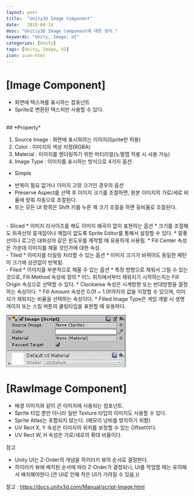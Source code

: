 ```yaml
---
layout: post
title:  "Unity3D Image Component"
date:   2018-08-14
desc: "Unitiy3D Image Component에 대한 정리."
keywords: "Unity, Image, UI"
categories: [Unity]
tags: [Unity, Image, UI]
icon: icon-html
---
```



# **[Image Component]**
 - 화면에 텍스쳐를 표시하는 컴포넌트
 - Sprite로 변환된 텍스처만 사용할 수 있다.
<br />
## *Property*

1. Source Image : 화면에 표시하려는 이미지(Sprite만 허용)
2. Color : 이미지의 색상 지정(RGBA)
3. Material : 이미지를 렌더링하기 위한 머티리얼(노멀맵 적용 시 사용 가능)
4. Image Type : 이미지를 표시하는 방식으로 4가지 옵션.
 - Simple
 * 반복이 필요 없거나 이미지 고정 크기인 경우의 옵션
 * Preserve Aspect를 선택 후 이미지 크기를 조절하면, 원본 이미지의 가로/세로 비율에 맞춰 자동으로 조절된다.
 * 또는 모든 UI 항목은 Shift 키를 누른 채 크기 조절을 하면 등비율로 조절된다.
 <br />
 - Sliced
 * 이미지 리사이즈를 해도 이미지 왜곡이 없이 표현하는 옵션
 * 크기를 조절해도 외곽선의 뭉개짐이나 깨짐이 없도록 Sprite Editor를 통해서 설정할 수 있다.
 * 말풍선이나 로그인 대화상자 같은 윈도우를 제작할 때 유용하게 사용됨.
 * Fill Center 속성은 가운데 이미지를 채울 것인가에 대한 속성.
 <br />
 - Tiled
 * 이미지를 타일링 처리할 수 있는 옵션
 * 이미지 크기가 바뀌어도 동일한 패턴이 크기에 상관없이 반복됨.
 <br />
 - Filed
 * 이미지를 부분적으로 채울 수 있는 옵션
 * 특정 방향으로 채워서 그릴 수 있는 것으로, Fill Method  속성에 정의
 * 어느 위치에서부터 채워지기 시작하는지는 Fill Origin 속성으로 선택할 수 있다.
 * Clockwise 속성은 시계방향 또는 반대방향을 결정하는 속성이다.
 * Fill Amount 속성은 0.0f ~ 1.0f까지의 값을 지정할 수 있으며, 이미지가 채워지는 비율을 선택하는 속성이다.
 * Filled Image Type은 게임 개발 시 생명 게이지 또는 스킬 버튼의 쿨링타임을 표현할 때 유용하다.


![이해를 돕기 위해 Image Component 이미지를 첨부](/static/assets/img/blog/unity/imagecomponent.png)

# **[RawImage Component]**
 - 배경 이미지와 같이 큰 이미지에 사용되는 컴포넌트.
 - Sprite 타입 뿐만 아니라 일반 Texture 타입의 이미지도 사용할 수 있다.
 - Sprite Atlas는 포함되지 않는다. (메모리 낭비를 방지하기 위함)
 - UV Rect X, Y 속성은 이미지의 위치를 보정할 수 있는 Offset이다.
 - UV Rect W, H 속성은 가로/세로의 확대 비율이다.

참고 
 - Unity UI는 Z-Order의 개념을 하이러키 뷰의 순서로 결정한다.
 - 하이러키 뷰에 배치된 순서에 따라 Z-Order가 결정되니, UI를 작업할 때는 유의해서 배치해야한다.(큰 UI로 인해 작은 UI가 가려질 수 있음.))

참고 : https://docs.unity3d.com/Manual/script-Image.html

